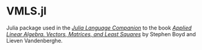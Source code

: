 # VMLS.jl

Julia package used in the [*Julia Language Companion*](https://web.stanford.edu/~boyd/vmls/vmls-julia-companion.pdf) to the book [*Applied Linear Algebra. Vectors, Matrices, and Least Squares*](https://web.stanford.edu/~boyd/vmls) by Stephen Boyd and Lieven Vandenberghe.
